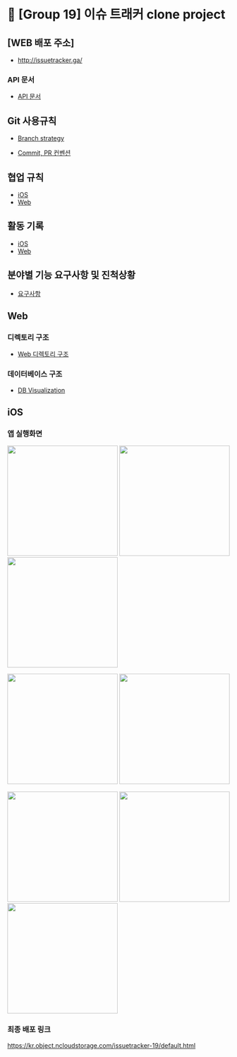 # 💎 [Group 19] 이슈 트래커 clone project

## [WEB 배포 주소]

- http://issuetracker.ga/

### API 문서

- [API 문서](https://github.com/boostcamp-2020/IssueTracker-19/wiki/%5BAPI-%EB%AC%B8%EC%84%9C%5D)

## Git 사용규칙

- [Branch strategy](https://github.com/boostcamp-2020/IssueTracker-19/wiki/Branch-strategy)

- [Commit, PR 컨벤션](https://github.com/boostcamp-2020/IssueTracker-19/wiki/Commit,-PR-%EC%BB%A8%EB%B2%A4%EC%85%98)

## 협업 규칙

- [iOS](https://github.com/boostcamp-2020/IssueTracker-19/wiki/%5BiOS%5D-%ED%98%91%EC%97%85-%EA%B7%9C%EC%B9%99)
- [Web](https://github.com/boostcamp-2020/IssueTracker-19/wiki/%5BWEB%5D-%ED%98%91%EC%97%85-%EA%B7%9C%EC%B9%99)

## 활동 기록

- [iOS](https://github.com/boostcamp-2020/IssueTracker-19/wiki/%5BiOS%5D-%ED%99%9C%EB%8F%99-%EA%B8%B0%EB%A1%9D)
- [Web](https://github.com/boostcamp-2020/IssueTracker-19/wiki/%5BWEB%5D-%ED%99%9C%EB%8F%99%EA%B8%B0%EB%A1%9D)

## 분야별 기능 요구사항 및 진척상황

- [요구사항](https://github.com/boostcamp-2020/IssueTracker-19/wiki/%EB%B6%84%EC%95%BC%EB%B3%84-%EA%B8%B0%EB%8A%A5-%EC%9A%94%EA%B5%AC%EC%82%AC%ED%95%AD)

## Web

### 디렉토리 구조

- [Web 디렉토리 구조](https://github.com/boostcamp-2020/IssueTracker-19/wiki/%5BWEB%5D-%EB%94%94%EB%A0%89%ED%86%A0%EB%A6%AC-%EA%B5%AC%EC%A1%B0)

### 데이터베이스 구조

- [DB Visualization](https://github.com/boostcamp-2020/IssueTracker-19/wiki/DB)

## iOS

### 앱 실행화면

<p align=“center”>
  <kbd><img src="https://user-images.githubusercontent.com/31726630/99057284-ed5a0800-25de-11eb-9320-8316d8247aa3.gif" width="250"></kbd>
  <kbd><img src="https://user-images.githubusercontent.com/31726630/99057798-9e60a280-25df-11eb-9ceb-764e2ebdb4ac.gif" width="250"></kbd>
  <kbd><img src="https://user-images.githubusercontent.com/31726630/99058034-f4354a80-25df-11eb-9c20-f59404d64514.gif" width="250"></kbd>
</p>
<p align=“center”>
  <kbd><img src="https://user-images.githubusercontent.com/31726630/99058137-1e870800-25e0-11eb-953d-e545da0808dd.gif" width="250"></kbd>
  <kbd><img src="https://user-images.githubusercontent.com/31726630/99058211-3a8aa980-25e0-11eb-8133-efe3459c5f09.gif" width="250"></kbd>
</p>
<p align=“center”>
  <kbd><img src="https://user-images.githubusercontent.com/31726630/99058274-51310080-25e0-11eb-97a9-ab8dff80ffe9.gif" width="250"></kbd>
  <kbd><img src="https://user-images.githubusercontent.com/31726630/99058352-71f95600-25e0-11eb-8503-390d0ee205a3.gif" width="250"></kbd>
 <kbd><img src="https://user-images.githubusercontent.com/31726630/99058930-33b06680-25e1-11eb-9ec4-cc9c11bc6876.gif" width="250"></kbd>
</p>

### 최종 배포 링크

https://kr.object.ncloudstorage.com/issuetracker-19/default.html
